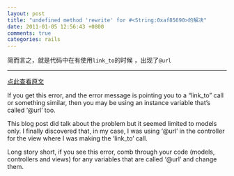 ```yaml
---
layout: post
title: "undefined method 'rewrite' for #<String:0xaf85690>的解决"
date: 2011-01-05 12:56:43 +0800
comments: true
categories: rails
---
```

简而言之，就是代码中在有使用`link_to`的时候 ，出现了`@url`

***

[点此查看原文](http://www.concept47.com/austin_web_developer_blog/ruby-on-rails/ruby-on-rails-gotcha-undefined-method-rewrite-for/)

If you get this error, and the error message is pointing you to a “link_to” call or something similar, then you may be using an instance variable that’s called ‘@url’ too.

This blog post did talk about the problem but it seemed limited to models only. I finally discovered that, in my case, I was using ‘@url’ in the controller for the view where I was making the ‘link_to’ call.

Long story short, if you see this error, comb through your code (models, controllers and views) for any variables that are called ‘@url’  and change them.